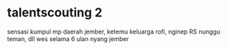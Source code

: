 # talentscouting 2
 sensasi kumpul mp daerah jember, ketemu keluarga rofi, nginep RS nunggu teman, dll wes selama 6 ulan nyang jember

